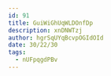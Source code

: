```yaml
---
id: 91
title: GuiWiGhUqWLDOnfDp
description: xnDNWTzj
author: hgrSqUYqBcvpOGIdOId
date: 30/22/30
tags:
  - nUFpqgdPBv
---
```


